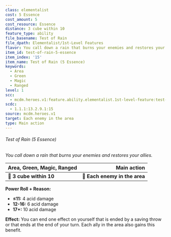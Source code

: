 ```yaml
---
class: elementalist
cost: 5 Essence
cost_amount: 5
cost_resource: Essence
distance: 3 cube within 10
feature_type: ability
file_basename: Test of Rain
file_dpath: Elementalist/1st-Level Features
flavor: You call down a rain that burns your enemies and restores your allies.
item_id: test-of-rain-5-essence
item_index: '15'
item_name: Test of Rain (5 Essence)
keywords:
  - Area
  - Green
  - Magic
  - Ranged
level: 1
scc:
  - mcdm.heroes.v1:feature.ability.elementalist.1st-level-feature:test-of-rain-5-essence
scdc:
  - 1.1.1:13.2.9.1:15
source: mcdm.heroes.v1
target: Each enemy in the area
type: Main action
---
```


###### Test of Rain (5 Essence)

*You call down a rain that burns your enemies and restores your allies.*

| **Area, Green, Magic, Ranged** |               **Main action** |
| ------------------------------ | ----------------------------: |
| **📏 3 cube within 10**        | **🎯 Each enemy in the area** |

**Power Roll + Reason:**

- **≤11:** 4 acid damage
- **12-16:** 6 acid damage
- **17+:** 10 acid damage

**Effect:** You can end one effect on yourself that is ended by a saving throw or that ends at the end of your turn. Each ally in the area also gains this benefit.
